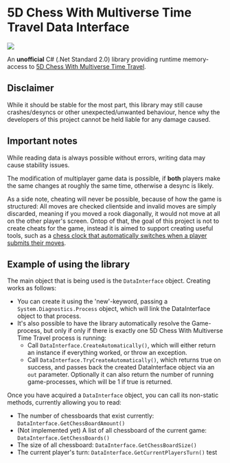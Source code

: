 # 5D Chess With Multiverse Time Travel Data Interface
![](https://github.com/GHXX/FiveDChessDataInterface/actions/workflows/dotnet.yml/badge.svg?branch=master)

An **unofficial** C# (.Net Standard 2.0) library providing runtime memory-access to [5D Chess With Multiverse Time Travel](https://store.steampowered.com/app/1349230/5D_Chess_With_Multiverse_Time_Travel/).

## Disclaimer
While it should be stable for the most part, this library may still cause crashes/desyncs or other unexpected/unwanted behaviour, hence why the developers of this project cannot be held liable for any damage caused.


## Important notes
While reading data is always possible without errors, writing data may cause stability issues. 

The modification of multiplayer game data is possible, if **both** players make the same changes at roughly the same time, otherwise a desync is likely.

As a side note, cheating will never be possible, because of how the game is structured: 
All moves are checked clientside and invalid moves are simply discarded, meaning if you moved a rook diagonally, it would not move at all on the other player's screen.
Ontop of that, the goal of this project is not to create cheats for the game, instead it is aimed to support creating useful tools, such as a [chess clock that automatically switches when a player submits their moves](https://github.com/GHXX/FiveDChessClock).

## Example of using the library

The main object that is being used is the `DataInterface` object. Creating works as follows:

* You can create it using the 'new'-keyword, passing a `System.Diagnostics.Process` object, which will link the DataInterface object to that process.
* It's also possible to have the library automatically resolve the Game-process, but only if only if there is exactly one 5D Chess With Multiverse Time Travel process is running:
  * Call `DataInterface.CreateAutomatically()`, which will either return an instance if everything worked, or throw an exception.
  * Call `DataInterface.TryCreateAutomatically()`, which returns true on success, and passes back the created DataInterface object via an `out` parameter. Optionally it can also return the number of running game-processes, which will be 1 if true is returned.
  
Once you have acquired a `DataInterface` object, you can call its non-static methods, currently allowing you to read:
* The number of chessboards that exist currently: `DataInterface.GetChessBoardAmount()`
* (Not implemented yet) A list of all chessboard of the current game: `DataInterface.GetChessBoards()`
* The size of all chessboard: `DataInterface.GetChessBoardSize()`
* The current player's turn: `DataInterface.GetCurrentPlayersTurn()`
test
